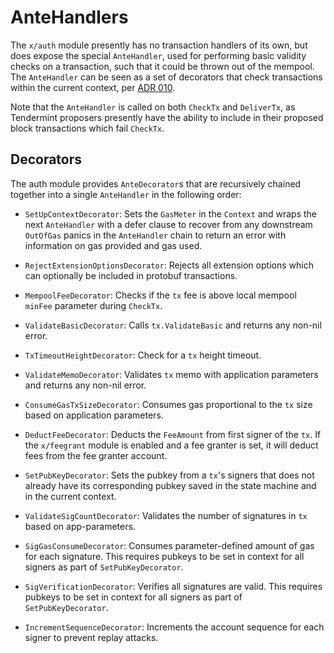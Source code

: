 <!--
order: 3
-->

# AnteHandlers

The `x/auth` module presently has no transaction handlers of its own, but does
expose the special `AnteHandler`, used for performing basic validity checks on a
transaction, such that it could be thrown out of the mempool. The `AnteHandler`
can be seen as a set of decorators that check transactions within the current
context, per
[ADR 010](https://github.com/cosmos/cosmos-sdk/blob/v0.43.0-alpha1/docs/architecture/adr-010-modular-antehandler.md).

Note that the `AnteHandler` is called on both `CheckTx` and `DeliverTx`, as
Tendermint proposers presently have the ability to include in their proposed
block transactions which fail `CheckTx`.

## Decorators

The auth module provides `AnteDecorator`s that are recursively chained together
into a single `AnteHandler` in the following order:

- `SetUpContextDecorator`: Sets the `GasMeter` in the `Context` and wraps the
  next `AnteHandler` with a defer clause to recover from any downstream
  `OutOfGas` panics in the `AnteHandler` chain to return an error with
  information on gas provided and gas used.

- `RejectExtensionOptionsDecorator`: Rejects all extension options which can
  optionally be included in protobuf transactions.

- `MempoolFeeDecorator`: Checks if the `tx` fee is above local mempool `minFee`
  parameter during `CheckTx`.

- `ValidateBasicDecorator`: Calls `tx.ValidateBasic` and returns any non-nil
  error.

- `TxTimeoutHeightDecorator`: Check for a `tx` height timeout.

- `ValidateMemoDecorator`: Validates `tx` memo with application parameters and
  returns any non-nil error.

- `ConsumeGasTxSizeDecorator`: Consumes gas proportional to the `tx` size based
  on application parameters.

- `DeductFeeDecorator`: Deducts the `FeeAmount` from first signer of the `tx`.
  If the `x/feegrant` module is enabled and a fee granter is set, it will deduct
  fees from the fee granter account.

- `SetPubKeyDecorator`: Sets the pubkey from a `tx`'s signers that does not
  already have its corresponding pubkey saved in the state machine and in the
  current context.

- `ValidateSigCountDecorator`: Validates the number of signatures in `tx` based
  on app-parameters.

- `SigGasConsumeDecorator`: Consumes parameter-defined amount of gas for each
  signature. This requires pubkeys to be set in context for all signers as part
  of `SetPubKeyDecorator`.

- `SigVerificationDecorator`: Verifies all signatures are valid. This requires
  pubkeys to be set in context for all signers as part of `SetPubKeyDecorator`.

- `IncrementSequenceDecorator`: Increments the account sequence for each signer
  to prevent replay attacks.
